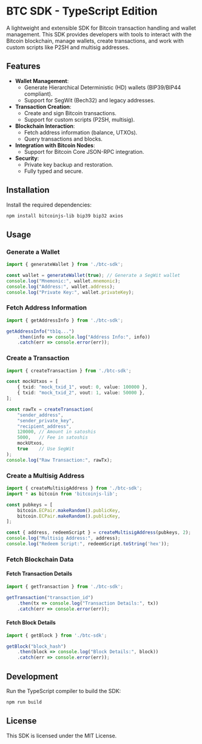 # BTC SDK - TypeScript Edition

A lightweight and extensible SDK for Bitcoin transaction handling and wallet management. This SDK provides developers with tools to interact with the Bitcoin blockchain, manage wallets, create transactions, and work with custom scripts like P2SH and multisig addresses.

## Features

- **Wallet Management**:
  - Generate Hierarchical Deterministic (HD) wallets (BIP39/BIP44 compliant).
  - Support for SegWit (Bech32) and legacy addresses.
- **Transaction Creation**:
  - Create and sign Bitcoin transactions.
  - Support for custom scripts (P2SH, multisig).
- **Blockchain Interaction**:
  - Fetch address information (balance, UTXOs).
  - Query transactions and blocks.
- **Integration with Bitcoin Nodes**:
  - Support for Bitcoin Core JSON-RPC integration.
- **Security**:
  - Private key backup and restoration.
  - Fully typed and secure.

## Installation

Install the required dependencies:

```bash
npm install bitcoinjs-lib bip39 bip32 axios
```

## Usage

### Generate a Wallet

```typescript
import { generateWallet } from './btc-sdk';

const wallet = generateWallet(true); // Generate a SegWit wallet
console.log("Mnemonic:", wallet.mnemonic);
console.log("Address:", wallet.address);
console.log("Private Key:", wallet.privateKey);
```

### Fetch Address Information

```typescript
import { getAddressInfo } from './btc-sdk';

getAddressInfo("tb1q...")
    .then(info => console.log("Address Info:", info))
    .catch(err => console.error(err));
```

### Create a Transaction

```typescript
import { createTransaction } from './btc-sdk';

const mockUtxos = [
    { txid: "mock_txid_1", vout: 0, value: 100000 },
    { txid: "mock_txid_2", vout: 1, value: 50000 },
];

const rawTx = createTransaction(
    "sender_address",
    "sender_private_key",
    "recipient_address",
    120000, // Amount in satoshis
    5000,   // Fee in satoshis
    mockUtxos,
    true    // Use SegWit
);
console.log("Raw Transaction:", rawTx);
```

### Create a Multisig Address

```typescript
import { createMultisigAddress } from './btc-sdk';
import * as bitcoin from 'bitcoinjs-lib';

const pubkeys = [
    bitcoin.ECPair.makeRandom().publicKey,
    bitcoin.ECPair.makeRandom().publicKey,
];

const { address, redeemScript } = createMultisigAddress(pubkeys, 2);
console.log("Multisig Address:", address);
console.log("Redeem Script:", redeemScript.toString('hex'));
```

### Fetch Blockchain Data

#### Fetch Transaction Details

```typescript
import { getTransaction } from './btc-sdk';

getTransaction("transaction_id")
    .then(tx => console.log("Transaction Details:", tx))
    .catch(err => console.error(err));
```

#### Fetch Block Details

```typescript
import { getBlock } from './btc-sdk';

getBlock("block_hash")
    .then(block => console.log("Block Details:", block))
    .catch(err => console.error(err));
```

## Development

Run the TypeScript compiler to build the SDK:

```bash
npm run build
```

## License

This SDK is licensed under the MIT License.

